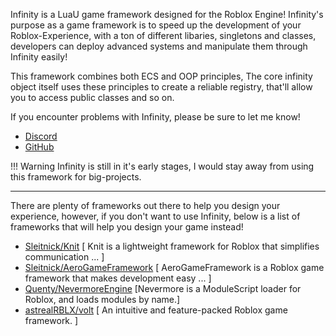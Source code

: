 Infinity is a LuaU game framework designed for the Roblox Engine! 
Infinity's purpose as a game framework is to speed up the development of your Roblox-Experience, with a ton of different libaries, singletons and classes, developers can deploy advanced systems and manipulate them through Infinity easily!

This framework combines both ECS and OOP principles, The core infinity object itself uses these principles to create a reliable registry, that'll allow you to access public classes and so on.

If you encounter problems with Infinity, please be sure to let me know! 

- [Discord](https://discord.com/users/685566749516628033)
- [GitHub](https://github.com/4x8Matrix/InfinityFramework/issues)

!!! Warning
    Infinity is still in it's early stages, I would stay away from using this framework for big-projects. 

--------------------------------

There are plenty of frameworks out there to help you design your experience, however, if you don't want to use Infinity, below is a list of frameworks that will help you design your game instead! 

- [Sleitnick/Knit](https://sleitnick.github.io/Knit/) [ Knit is a lightweight framework for Roblox that simplifies communication ... ]
- [Sleitnick/AeroGameFramework](https://sleitnick.github.io/AeroGameFramework/) [ AeroGameFramework is a Roblox game framework that makes development easy ... ]
- [Quenty/NevermoreEngine](https://quenty.github.io/NevermoreEngine/) [Nevermore is a ModuleScript loader for Roblox, and loads modules by name.]
- [astrealRBLX/volt](https://github.com/astrealRBLX/volt) [ An intuitive and feature-packed Roblox game framework. ]